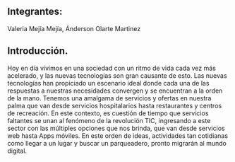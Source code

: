 ## Integrantes: 
Valeria Mejía Mejía, Ánderson Olarte Martinez

## Introducción.
Hoy en día vivimos en una sociedad con un ritmo de vida cada vez más acelerado, y las nuevas tecnologías son gran causante de esto. Las nuevas tecnologías han propiciado un escenario ideal donde cada una de las respuestas a nuestras necesidades convergen y se encuentran a la orden de la mano. Tenemos una amalgama de servicios y ofertas en nuestra palma que van desde servicios hospitalarios hasta restaurantes y centros de recreación. En este contexto, es cuestión de tiempo que servicios faltantes se unan al fenómeno de la revolución TIC, ingresando a este sector con las múltiples opciones que nos brinda, que van desde servicios web hasta Apps móviles. En este orden de ideas, actividades tan cotidianas como llegar a un lugar y buscar un parqueadero, pronto migrarán al mundo digital.
